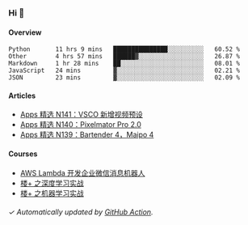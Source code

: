 ### Hi 👋

#### Overview

<!--START_SECTION:waka-->
```text
Python       11 hrs 9 mins   ███████████████░░░░░░░░░░   60.52 % 
Other        4 hrs 57 mins   ██████▓░░░░░░░░░░░░░░░░░░   26.87 % 
Markdown     1 hr 28 mins    ██░░░░░░░░░░░░░░░░░░░░░░░   08.01 % 
JavaScript   24 mins         ▓░░░░░░░░░░░░░░░░░░░░░░░░   02.21 % 
JSON         23 mins         ▓░░░░░░░░░░░░░░░░░░░░░░░░   02.09 % 
```
<!--END_SECTION:waka-->

#### Articles

<!-- BLOG:START -->
- [Apps 精选 N141：VSCO 新增视频预设](http://huhuhang.com/post/product-hunt/product-hunt-n141)
- [Apps 精选 N140：Pixelmator Pro 2.0](http://huhuhang.com/post/product-hunt/product-hunt-n140)
- [Apps 精选 N139：Bartender 4，Maipo 4](http://huhuhang.com/post/product-hunt/product-hunt-n139)
<!-- BLOG:END -->

#### Courses

<!-- SYL:START -->
- [AWS Lambda 开发企业微信消息机器人](https://lanqiao.cn/courses/2868)
- [楼+ 之深度学习实战](https://lanqiao.cn/courses/2617)
- [楼+ 之机器学习实战](https://lanqiao.cn/courses/2616)
<!-- SYL:END -->

###### ✓ Automatically updated by [GitHub Action](https://github.com/huhuhang/huhuhang/actions).
